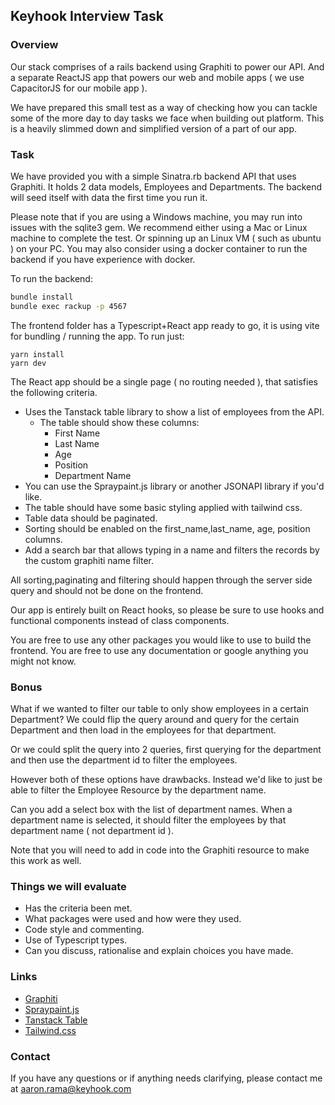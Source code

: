 ## Keyhook Interview Task

### Overview

Our stack comprises of a rails backend using Graphiti to power our API. And a separate ReactJS app that powers our web and mobile apps ( we use CapacitorJS for our mobile app ).

We have prepared this small test as a way of checking how you can tackle some of the more day to day tasks we face when building out platform. This is a heavily slimmed down and simplified version of a part of our app.

### Task

We have provided you with a simple Sinatra.rb backend API that uses Graphiti. It holds 2 data models, Employees and Departments.
The backend will seed itself with data the first time you run it.

Please note that if you are using a Windows machine, you may run into issues with the sqlite3 gem.
We recommend either using a Mac or Linux machine to complete the test. Or spinning up an Linux VM ( such as ubuntu ) on your PC.
You may also consider using a docker container to run the backend if you have experience with docker.

To run the backend:

```bash
bundle install
bundle exec rackup -p 4567
```

The frontend folder has a Typescript+React app ready to go, it is using vite for bundling / running the app.
To run just:

```
yarn install
yarn dev
```

The React app should be a single page ( no routing needed ), that satisfies the following criteria.

- Uses the Tanstack table library to show a list of employees from the API.
  - The table should show these columns:
    - First Name
    - Last Name
    - Age
    - Position
    - Department Name
- You can use the Spraypaint.js library or another JSONAPI library if you'd like.
- The table should have some basic styling applied with tailwind css.
- Table data should be paginated.
- Sorting should be enabled on the first_name,last_name, age, position columns.
- Add a search bar that allows typing in a name and filters the records by the custom graphiti name filter.

All sorting,paginating and filtering should happen through the server side query and should not be done on the frontend.

Our app is entirely built on React hooks, so please be sure to use hooks and functional components instead of class components.

You are free to use any other packages you would like to use to build the frontend.
You are free to use any documentation or google anything you might not know.

### Bonus

What if we wanted to filter our table to only show employees in a certain Department? We could flip the query around and query for the certain Department and then load in the employees for that department.

Or we could split the query into 2 queries, first querying for the department and then use the department id to filter the employees.

However both of these options have drawbacks. Instead we'd like to just be able to filter the Employee Resource by the department name.

Can you add a select box with the list of department names. When a department name is selected, it should filter the employees by that department name ( not department id ).

Note that you will need to add in code into the Graphiti resource to make this work as well.

### Things we will evaluate

- Has the criteria been met.
- What packages were used and how were they used.
- Code style and commenting.
- Use of Typescript types.
- Can you discuss, rationalise and explain choices you have made.

### Links

- [Graphiti](https://www.graphiti.dev/)
- [Spraypaint.js](https://www.graphiti.dev/js)
- [Tanstack Table](https://tanstack.com/table/v7)
- [Tailwind.css](https://tailwindcss.com/)

### Contact

If you have any questions or if anything needs clarifying, please contact me at aaron.rama@keyhook.com
